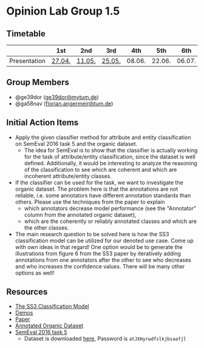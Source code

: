 # Opinion Lab Group 1.5

## Timetable
|     | 1st      | 2nd      | 3rd      | 4th      | 5th      | 6th      | Final    |
|-----|:----------:|:----------:|:----------:|:----------:|:----------:|:----------:|:----------:|
| Presentation | [27\.04\.](https://gitlab.lrz.de/nlp-lab-course-ss2020/opinion-mining/opinion-lab-group-1.5/-/blob/master/presentations/2020_04_27.pptx) | [11\.05\.](https://gitlab.lrz.de/nlp-lab-course-ss2020/opinion-mining/opinion-lab-group-1.5/-/blob/master/presentations/2020_05_11.pptx) | [25\.05\.](https://gitlab.lrz.de/nlp-lab-course-ss2020/opinion-mining/opinion-lab-group-1.5/-/blob/master/presentations/2020_05_25.pptx) | 08\.06\. | 22\.06\. | 06\.07\. | 20\.07\. |

## Group Members
- @ge39dor (ge39dor@mytum.de)
- @ga58nav (florian.angermeir@tum.de)

## Initial Action Items
- Apply the given classifier method for attribute and entity classification on SemEval 2016 task 5 and the organic dataset.
  - The idea for SemEval is to show that the classifier is actually working for the task of attribute/entity classification, since the dataset is well defined. Additionally, it would be interesting to analyze the reasoning of the classification to see which are coherent and which are incoherent attribute/entity classes.
- If the classifier can be used for the task, we want to investigate the organic dataset. The problem here is that the annotations are not reliable, i.e. some annotators have different annotation standards than others. Please use the techniques from the paper to explain 
  - which annotators decrease model performance (see the "Annotator" column from the annotated organic dataset),
  - which are the coherently or reliably annotated classes and which are the other classes.
- The main research question to be solved here is how the SS3 classification model can be utilized for our denoted use case. Come up with own ideas in that regard! One option would be to generate the illustrations from figure 6 from the SS3 paper by iteratively adding annotations from one annotators after the other to see who decreases and who increases the confidence values. There will be many other options as well!

## Resources
- [The SS3 Classification Model](https://pyss3.readthedocs.io/en/latest/user_guide/ss3-classifier.html#ss3-introduction)
- [Demos](http://tworld.io/ss3/)
- [Paper](https://arxiv.org/pdf/1905.08772.pdf)
- [Annotated Organic Dataset](https://gitlab.lrz.de/social-rom/organic-dataset/annotated-dataset/-/tree/master/annotated_3rd_round%2Fprocessed%2Ftrain_test_validation%20V0.3)
- [SemEval 2016 task 5](http://alt.qcri.org/semeval2016/task5/)
  - Dataset is downloaded [here](https://cloud.lamf.de/s/R4XjpCpfsTBfgL6), Password is `atJXHyrwdfslkjbsaafjl`